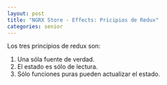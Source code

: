```yaml
---
layout: post
title: "NGRX Store - Effects: Pricipios de Redux"
categories: senior
---
```


Los tres principios de<!--more--> redux son:

1. Una sóla fuente de verdad.
2. El estado es sólo de lectura.
3. Sólo funciones puras pueden actualizar el estado.